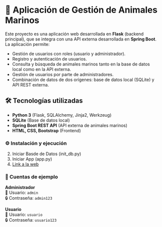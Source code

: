 # 🐬 Aplicación de Gestión de Animales Marinos

Este proyecto es una aplicación web desarrollada en **Flask** (backend principal), que se integra con una API externa desarrollada en **Spring Boot**. La aplicación permite:

- Gestión de usuarios con roles (usuario y administrador).
- Registro y autenticación de usuarios.
- Consulta y búsqueda de animales marinos tanto en la base de datos local como en la API externa.
- Gestión de usuarios por parte de administradores.
- Combinación de datos de dos orígenes: base de datos local (SQLite) y API REST externa.

## 🛠 Tecnologías utilizadas

- **Python 3** (Flask, SQLAlchemy, Jinja2, Werkzeug)
- **SQLite** (Base de datos local)
- **Spring Boot REST API** (API externa de animales marinos)
- **HTML, CSS, Bootstrap** (Frontend)

### ⚙️ Instalación y ejecución
2. Iniciar Basde de Datos (init_db.py)
3. Iniciar App (app.py)
4. [Link a la web](http://127.0.0.1:5000/)

### 🔑 Cuentas de ejemplo
**Administrador**  
👤 Usuario: `admin`  
🔒 Contraseña: `admin123`

**Usuario**  
👤 Usuario: `usuario`  
🔒 Contraseña: `usuario123`  

